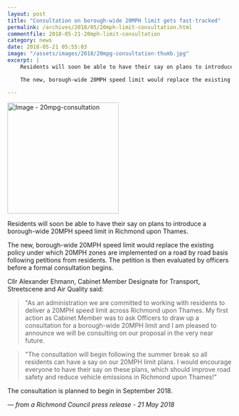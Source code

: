 ```yaml
---
layout: post
title: "Consultation on borough-wide 20MPH limit gets fast-tracked"
permalink: /archives/2018/05/20mph-limit-consultation.html
commentfile: 2018-05-21-20mph-limit-consultation
category: news
date: 2018-05-21 05:55:03
image: "/assets/images/2018/20mpg-consultation-thumb.jpg"
excerpt: |
    Residents will soon be able to have their say on plans to introduce a borough-wide 20MPH speed limit in Richmond upon Thames.

    The new, borough-wide 20MPH speed limit would replace the existing policy under which 20MPH zones are implemented on a road by road basis following petitions from residents. The petition is then evaluated by officers before a formal consultation begins.

---
```

<a href="/assets/images/2018/20mpg-consultation.jpg" title="Click for a larger image"><img src="/assets/images/2018/20mpg-consultation-thumb.jpg" width="250" alt="Image - 20mpg-consultation"  class="photo right"/></a>

Residents will soon be able to have their say on plans to introduce a borough-wide 20MPH speed limit in Richmond upon Thames.

The new, borough-wide 20MPH speed limit would replace the existing policy under which 20MPH zones are implemented on a road by road basis following petitions from residents. The petition is then evaluated by officers before a formal consultation begins.

Cllr Alexander Ehmann, Cabinet Member Designate for Transport, Streetscene and Air Quality said:

> "As an administration we are committed to working with residents to deliver a 20MPH speed limit across Richmond upon Thames.  My first action as Cabinet Member was to ask Officers to draw up a consultation for a borough-wide 20MPH limit and I am pleased to announce we will be consulting on our proposal in the very near future.

> "The consultation will begin following the summer break so all residents can have a say on our 20MPH limit plans.  I would encourage everyone to have their say on these plans, which should improve road safety and reduce vehicle emissions in Richmond upon Thames!"

The consultation is planned to begin in September 2018.

<cite>&mdash; from a Richmond Council press release - 21 May 2018</cite>
